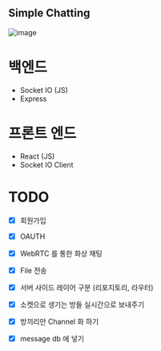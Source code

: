 ## Simple Chatting

![image](https://user-images.githubusercontent.com/57784077/129486339-dd14d15a-4e3f-4a01-b5cc-bc76f139cbc7.png)

# 백엔드

- Socket IO (JS)
- Express

# 프론트 엔드

- React (JS)
- Socket IO Client

# TODO

- [x] 회원가입
- [x] OAUTH
- [x] WebRTC 를 통한 화상 채팅
- [x] File 전송

- [x] 서버 사이드 레이어 구분 (리포지토리, 라우터)
- [x] 소켓으로 생기는 방들 실시간으로 보내주기
- [x] 방끼리만 Channel 화 하기
- [x] message db 에 넣기
